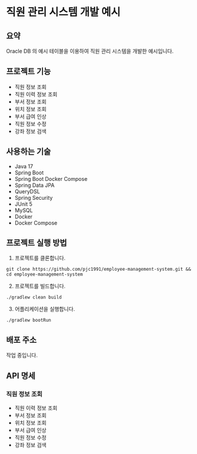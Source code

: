 # 직원 관리 시스템 개발 예시

## 요약

Oracle DB 의 예시 테이블을 이용하여 직원 관리 시스템을 개발한 예시입니다. 

## 프로젝트 기능 

- 직원 정보 조회
- 직원 이력 정보 조회
- 부서 정보 조회 
- 위치 정보 조회
- 부서 급여 인상
- 직원 정보 수정
- 강좌 정보 검색

## 사용하는 기술

- Java 17
- Spring Boot 
- Spring Boot Docker Compose
- Spring Data JPA
- QueryDSL
- Spring Security
- JUnit 5
- MySQL
- Docker
- Docker Compose

## 프로젝트 실행 방법

1. 프로젝트를 클론합니다.

```shell
git clone https://github.com/pjc1991/employee-management-system.git &&
cd employee-management-system
```

2. 프로젝트를 빌드합니다.

```shell
./gradlew clean build
```

3. 어플리케이션을 실행합니다.
    
```shell
./gradlew bootRun
```

## 배포 주소 

작업 중입니다.

## API 명세 

### 직원 정보 조회

- 직원 이력 정보 조회
- 부서 정보 조회
- 위치 정보 조회
- 부서 급여 인상
- 직원 정보 수정
- 강좌 정보 검색